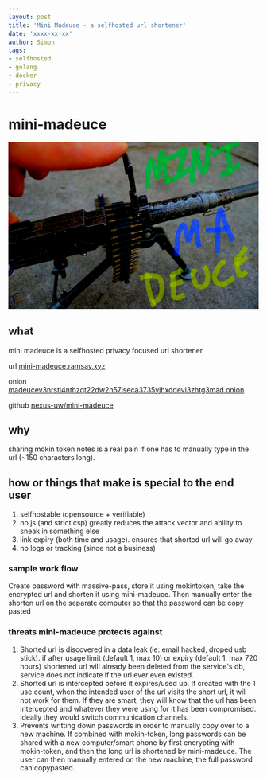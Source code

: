 ```yaml
---
layout: post
title: 'Mini Madeuce - a selfhosted url shortener'
date: 'xxxx-xx-xx'
author: Simon
tags:
- selfhosted
- golang
- docker
- privacy
---
```


# mini-madeuce
![](/assets/mini-madeuce.jpg)

## what
mini madeuce is a selfhosted privacy focused url shortener

url [mini-madeuce.ramsay.xyz](https://mini-madeuce.ramsay.xyz/?ref=blog)

onion [madeucev3nrsti4nthzqt22dw2n57lseca3735yjhxddevl3zhtg3mad.onion](http://madeucev3nrsti4nthzqt22dw2n57lseca3735yjhxddevl3zhtg3mad.onion)

github [nexus-uw/mini-madeuce](https://github.com/nexus-uw/mini-madeuce)

## why
sharing mokin token notes is a real pain if one has to manually type in the url (~150 characters long).

## how or things that make is special to the end user
1. selfhostable (opensource + verifiable)
2. no js (and strict csp) greatly reduces the attack vector and ability to sneak in something else
3. link expiry (both time and usage). ensures that shorted url will go away
4. no logs or tracking (since not a business)

### sample work flow
Create password with massive-pass, store it using mokintoken, take the encrypted url and shorten it using mini-madeuce. Then manually enter the shorten url on the separate computer so that the password can be copy pasted

### threats mini-madeuce protects against
1. Shorted url is discovered in a data leak (ie: email hacked, droped usb stick).
  if after usage limit (default 1, max 10) or expiry (default 1, max 720 hours)
  shortened url will already been deleted from the service's db, service does not indicate if the url ever even existed.
2. Shorted url is intercepted before it expires/used up. If created with the 1 use count, when the intended user of the url visits the short url, it will not work for them. If they are smart, they will know that the url has been intercepted and whatever they were using for it has been compromised. ideally they would switch communication channels.
3. Prevents writting down passwords in order to manually copy over to a new machine. If combined with mokin-token, long passwords can be shared with a new computer/smart phone by first encrypting with mokin-token, and then the long url is shortened by mini-madeuce. The user can then manually entered on the new machine, the full password can copypasted.
